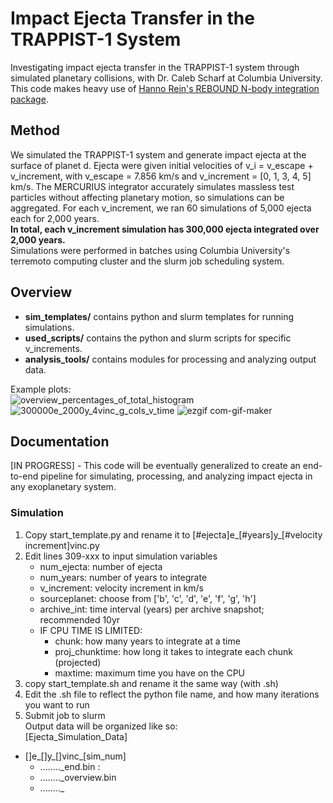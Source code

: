 # Impact Ejecta Transfer in the TRAPPIST-1 System
Investigating impact ejecta transfer in the TRAPPIST-1 system through simulated planetary collisions, with Dr. Caleb Scharf at Columbia University.  
This code makes heavy use of [Hanno Rein's REBOUND N-body integration package](https://github.com/hannorein/rebound). 

## Method
We simulated the TRAPPIST-1 system and generate impact ejecta at the surface of planet d. Ejecta were given initial velocities of v_i = v_escape + v_increment, with v_escape = 7.856 km/s and v_increment = [0, 1, 3, 4, 5] km/s. The MERCURIUS integrator accurately simulates massless test particles without affecting planetary motion, so simulations can be aggregated. For each v_increment, we ran 60 simulations of 5,000 ejecta each for 2,000 years.   
**In total, each v_increment simulation has 300,000 ejecta integrated over 2,000 years.**   
Simulations were performed in batches using Columbia University's terremoto computing cluster and the slurm job scheduling system.

## Overview
- **sim_templates/** contains python and slurm templates for running simulations.
- **used_scripts/** contains the python and slurm scripts for specific v_increments.
- **analysis_tools/** contains modules for processing and analyzing output data.

Example plots:  
![overview_percentages_of_total_histogram](https://user-images.githubusercontent.com/84996423/133484243-8c4e6e55-b56a-4136-bcbc-af95ad981a71.png)
![300000e_2000y_4vinc_g_cols_v_time](https://user-images.githubusercontent.com/84996423/133484337-128612dc-ef51-4865-b79e-f1aaf131b9ac.png)
![ezgif com-gif-maker](https://user-images.githubusercontent.com/84996423/133485125-dcaa7206-f065-4e2a-b24c-72af3f6f42be.gif)


## Documentation
[IN PROGRESS] - This code will be eventually generalized to create an end-to-end pipeline for simulating, processing, and analyzing impact ejecta in any exoplanetary system.  

### Simulation
1. Copy start_template.py and rename it to [#ejecta]e_[#years]y_[#velocity increment]vinc.py 
2. Edit lines 309-xxx to input simulation variables
      - num_ejecta: number of ejecta
      - num_years: number of years to integrate
      - v_increment: velocity increment in km/s
      - sourceplanet: choose from ['b', 'c', 'd', 'e', 'f', 'g', 'h']
      - archive_int: time interval (years) per archive snapshot; recommended 10yr
    - IF CPU TIME IS LIMITED:
      - chunk: how many years to integrate at a time
      - proj_chunktime: how long it takes to integrate each chunk (projected)
      - maxtime: maximum time you have on the CPU
3. copy start_template.sh and rename it the same way (with .sh)
4. Edit the .sh file to reflect the python file name, and how many iterations you want to run
5. Submit job to slurm  
Output data will be organized like so:  
[Ejecta_Simulation_Data]
- []e_[]y_[]vinc_[sim_num]
  - ........_end.bin : 
  - ........_overview.bin
  - ........_
